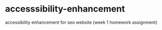 # accesssibility-enhancement
accessibility enhancement for seo website (week 1 homework assignment)
